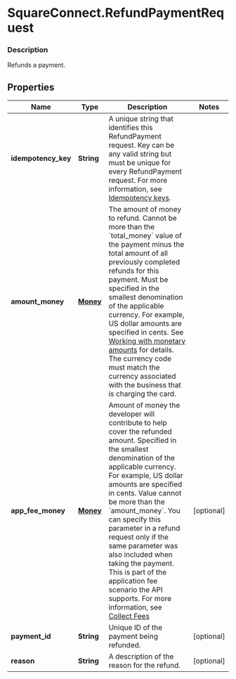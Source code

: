 # SquareConnect.RefundPaymentRequest

### Description

Refunds a payment.

## Properties
Name | Type | Description | Notes
------------ | ------------- | ------------- | -------------
**idempotency_key** | **String** |  A unique string that identifies this RefundPayment request. Key can be any valid string but must be unique for every RefundPayment request.  For more information, see [Idempotency keys](/basics/api101/idempotency). | 
**amount_money** | [**Money**](Money.md) | The amount of money to refund.  Cannot be more than the &#x60;total_money&#x60; value of the payment minus the total amount of all previously completed refunds for this payment.  Must be specified in the smallest denomination of the applicable currency. For example, US dollar amounts are specified in cents. See [Working with monetary amounts](/build-basics/working-with-monetary-amounts) for details.  The currency code must match the currency associated with the business that is charging the card. | 
**app_fee_money** | [**Money**](Money.md) | Amount of money the developer will contribute to help cover the refunded amount. Specified in the smallest denomination of the applicable currency. For example, US dollar amounts are specified in cents.  Value cannot be more than the &#x60;amount_money&#x60;.  You can specify this parameter in a refund request only if the  same parameter was also included when taking the payment. This is part of the application fee  scenario the API supports.  For more information, see  [Collect Fees](/payments-api/take-payments-and-collect-fees) | [optional] 
**payment_id** | **String** | Unique ID of the payment being refunded. | [optional] 
**reason** | **String** | A description of the reason for the refund. | [optional] 


